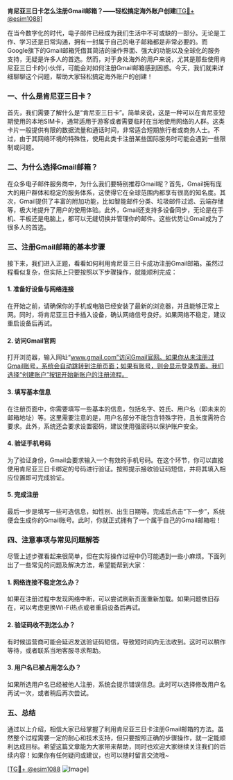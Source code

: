 **肯尼亚三日卡怎么注册Gmail邮箱？——轻松搞定海外账户创建**[[TG💪+ @esim1088](https://t.me/s/esim1088)]

在当今数字化的时代，电子邮件已经成为我们生活中不可或缺的一部分。无论是工作、学习还是日常沟通，拥有一封属于自己的电子邮箱都是非常必要的。而Google旗下的Gmail邮箱凭借其简洁的操作界面、强大的功能以及全球化的服务支持，无疑是许多人的首选。然而，对于身处海外的用户来说，尤其是那些使用肯尼亚三日卡的小伙伴，可能会对如何注册Gmail邮箱感到困惑。今天，我们就来详细聊聊这个问题，帮助大家轻松搞定海外账户的创建！

### 一、什么是肯尼亚三日卡？

首先，我们需要了解什么是“肯尼亚三日卡”。简单来说，这是一种可以在肯尼亚短期使用的本地SIM卡，通常适用于游客或者需要临时在当地使用网络的人群。这类卡片一般提供有限的数据流量和通话时间，非常适合短期旅行者或商务人士。不过，由于其网络环境的特殊性，使用此类卡注册某些国际服务时可能会遇到一些限制或问题。

### 二、为什么选择Gmail邮箱？

在众多电子邮件服务商中，为什么我们要特别推荐Gmail呢？首先，Gmail拥有庞大的用户群体和稳定的服务体系，这使得它在全球范围内都享有很高的知名度。其次，Gmail提供了丰富的附加功能，比如智能邮件分类、垃圾邮件过滤、云端存储等，极大地提升了用户的使用体验。此外，Gmail还支持多设备同步，无论是在手机、平板还是电脑上，都可以无缝切换并管理你的邮件。这些优势让Gmail成为了很多人的首选。

### 三、注册Gmail邮箱的基本步骤

接下来，我们进入正题，看看如何利用肯尼亚三日卡成功注册Gmail邮箱。虽然过程看似复杂，但实际上只要按照以下步骤操作，就能顺利完成：

#### 1. 准备好设备与网络连接

在开始之前，请确保你的手机或电脑已经安装了最新的浏览器，并且能够正常上网。同时，将肯尼亚三日卡插入设备，确认网络信号良好。如果网络不稳定，建议重启设备后再试。

#### 2. 访问Gmail官网

打开浏览器，输入网址“www.gmail.com”访问Gmail官网。如果你从未注册过Gmail账号，系统会自动跳转到注册页面；如果有账号，则会显示登录界面。我们选择“创建账户”按钮开始新账户的注册流程。

#### 3. 填写基本信息

在注册页面中，你需要填写一些基本的信息，包括名字、姓氏、用户名（即未来的邮箱地址）等。这里需要注意的是，用户名部分不能包含特殊字符，且长度需符合要求。此外，系统还会要求设置密码，建议使用强密码以保护账户安全。

#### 4. 验证手机号码

为了验证身份，Gmail会要求输入一个有效的手机号码。在这个环节，你可以直接使用肯尼亚三日卡绑定的号码进行验证。按照提示接收验证码短信，并将其填入相应位置即可完成验证。

#### 5. 完成注册

最后一步是填写一些可选信息，如性别、出生日期等。完成后点击“下一步”，系统便会生成你的Gmail账号。此时，你就正式拥有了一个属于自己的Gmail邮箱啦！

### 四、注意事项与常见问题解答

尽管上述步骤看起来很简单，但在实际操作过程中仍可能遇到一些小麻烦。下面列出了一些常见的问题及解决方法，希望能帮到大家：

#### 1. 网络连接不稳定怎么办？

如果在注册过程中发现网络中断，可以尝试刷新页面重新加载。如果问题依旧存在，可以考虑更换Wi-Fi热点或者重启设备后再试。

#### 2. 验证码收不到怎么办？

有时候运营商可能会延迟发送验证码短信，导致短时间内无法收到。这时可以稍作等待，或者联系当地客服寻求帮助。

#### 3. 用户名已被占用怎么办？

如果所选用户名已经被他人注册，系统会提示错误信息。此时可以选择修改用户名再试一次，或者稍后再次尝试。

### 五、总结

通过以上介绍，相信大家已经掌握了利用肯尼亚三日卡注册Gmail邮箱的方法。虽然整个过程需要一定的耐心和技术支持，但只要按照正确的步骤操作，就一定能顺利达成目标。希望这篇文章能为大家带来帮助，同时也欢迎大家继续关注我们的后续内容！如果你有任何疑问或建议，也可以随时留言交流哦~

[[TG💪+ @esim1088](https://t.me/s/esim1088) ![Image](https://i.postimg.cc/4NQfJmqS/Snipaste-2025-05-13-00-14-12.png)]